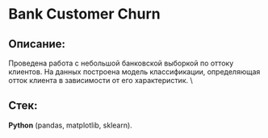 # Bank Customer Churn
## Описание:
Проведена работа с небольшой банковской выборкой по оттоку клиентов. На данных построена модель классификации, определяющая отток клиента в зависимости от его характеристик. \
## Стек:
**Python** (pandas, matplotlib, sklearn).

